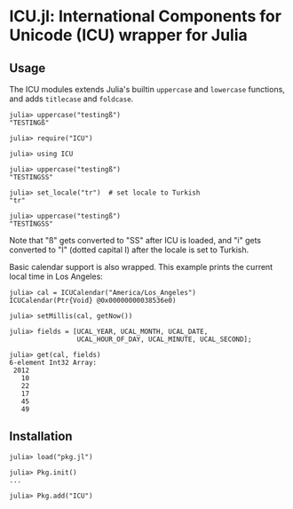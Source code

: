 ICU.jl: International Components for Unicode (ICU) wrapper for Julia
====================================================================

Usage
-----

The ICU modules extends Julia's builtin `uppercase` and `lowercase` functions,
and adds `titlecase` and `foldcase`.

    julia> uppercase("testingß")
    "TESTINGß"

    julia> require("ICU")

    julia> using ICU

    julia> uppercase("testingß")
    "TESTINGSS"

    julia> set_locale("tr")  # set locale to Turkish
    "tr"

    julia> uppercase("testingß")
    "TESTİNGSS"

Note that "ß" gets converted to "SS" after ICU is loaded,
and "i" gets converted to "İ" (dotted capital I)
after the locale is set to Turkish.

Basic calendar support is also wrapped.
This example prints the current local time in Los Angeles:

    julia> cal = ICUCalendar("America/Los_Angeles")
    ICUCalendar(Ptr{Void} @0x00000000038536e0)

    julia> setMillis(cal, getNow())

    julia> fields = [UCAL_YEAR, UCAL_MONTH, UCAL_DATE,
                     UCAL_HOUR_OF_DAY, UCAL_MINUTE, UCAL_SECOND];

    julia> get(cal, fields)
    6-element Int32 Array:
     2012
       10
       22
       17
       45
       49

Installation
------------

    julia> load("pkg.jl")

    julia> Pkg.init()
    ...

    julia> Pkg.add("ICU")

